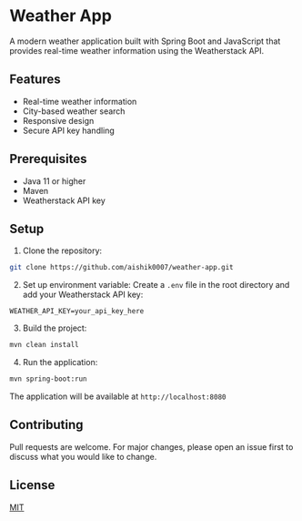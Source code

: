 # Weather App

A modern weather application built with Spring Boot and JavaScript that provides real-time weather information using the Weatherstack API.

## Features

- Real-time weather information
- City-based weather search
- Responsive design
- Secure API key handling

## Prerequisites

- Java 11 or higher
- Maven
- Weatherstack API key

## Setup

1. Clone the repository:
```bash
git clone https://github.com/aishik0007/weather-app.git
```

2. Set up environment variable:
Create a `.env` file in the root directory and add your Weatherstack API key:
```
WEATHER_API_KEY=your_api_key_here
```

3. Build the project:
```bash
mvn clean install
```

4. Run the application:
```bash
mvn spring-boot:run
```

The application will be available at `http://localhost:8080`

## Contributing

Pull requests are welcome. For major changes, please open an issue first to discuss what you would like to change.

## License

[MIT](https://choosealicense.com/licenses/mit/)
